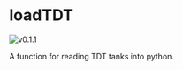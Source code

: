 # loadTDT
![v0.1.1](https://d25lcipzij17d.cloudfront.net/badge.svg?id=gh&type=6&v=0.1.1&x2=0)

A function for reading TDT tanks into python.
